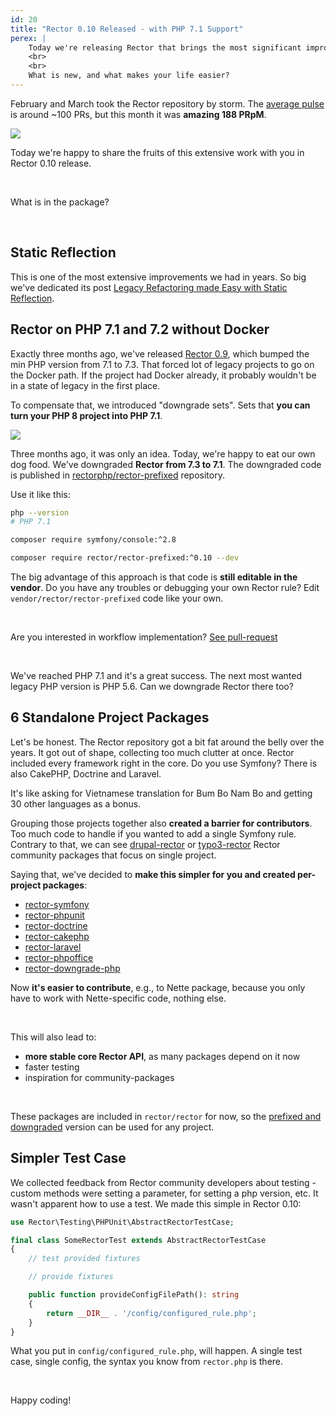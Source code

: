 ```yaml
---
id: 20
title: "Rector 0.10 Released - with PHP 7.1 Support"
perex: |
    Today we're releasing Rector that brings the most significant improvement for usability yet. It took 2 months of hard work of our team and Rector community, but we're  here.
    <br>
    <br>
    What is new, and what makes your life easier?
---
```


February and March took the Rector repository by storm. The [average pulse](https://github.com/rectorphp/rector/pulse/monthly) is around ~100 PRs, but this month it was **amazing 188 PRpM**.

<img src="https://user-images.githubusercontent.com/924196/111969654-c4043800-8afa-11eb-9121-ef1448d2ce37.png" class="img-thumbnail">

<br>

Today we're happy to share the fruits of this extensive work with you in Rector 0.10 release.

<br>

What is in the package?

<br>

## Static Reflection

This is one of the most extensive improvements we had in years. So big we've dedicated its post [Legacy Refactoring made Easy with Static Reflection](/blog/2021/03/15/legacy-refactoring-made-easy-with-static-reflection).


## Rector on PHP 7.1 and 7.2 without Docker

Exactly three months ago, we've released [Rector 0.9](/blog/2020/12/28/rector-09-released), which bumped the min PHP version from 7.1 to 7.3. That forced lot of legacy projects to go on the Docker path. If the project had Docker already, it probably wouldn't be in a state of legacy in the first place.

To compensate that, we introduced "downgrade sets". Sets that **you can turn your PHP 8 project into PHP 7.1**.

<img src="https://user-images.githubusercontent.com/924196/111987643-c02ee080-8b0f-11eb-87c4-b2733e7dfc8e.png" class="img-thumbnail">

<br>

Three months ago, it was only an idea. Today, we're happy to eat our own dog food. We've downgraded **Rector from 7.3 to 7.1**. The downgraded code is published in [rectorphp/rector-prefixed](https://github.com/rectorphp/rector-prefixed) repository.

Use it like this:

```bash
php --version
# PHP 7.1

composer require symfony/console:^2.8

composer require rector/rector-prefixed:^0.10 --dev
```

The big advantage of this approach is that code is **still editable in the vendor**. Do you have any troubles or debugging your own Rector rule? Edit `vendor/rector/rector-prefixed` code like your own.

<br>

Are you interested in workflow implementation? [See pull-request](https://github.com/rectorphp/rector/pull/5880/files)

<br>

We've reached PHP 7.1 and it's a great success. The next most wanted legacy PHP version is PHP 5.6. Can we downgrade Rector there too?


## 6 Standalone Project Packages

Let's be honest. The Rector repository got a bit fat around the belly over the years. It got out of shape, collecting too much clutter at once. Rector included every framework right in the core. Do you use Symfony? There is also CakePHP, Doctrine and Laravel.

It's like asking for Vietnamese translation for Bum Bo Nam Bo and getting 30 other languages as a bonus.

Grouping those projects together also **created a barrier for contributors**. Too much code to handle if you wanted to add a single Symfony rule.
Contrary to that, we can see [drupal-rector](https://github.com/palantirnet/drupal-rector) or [typo3-rector](https://github.com/sabbelasichon/typo3-rector) Rector community packages that focus on single project.

Saying that, we've decided to **make this simpler for you and created per-project packages**:

- [rector-symfony](https://github.com/rectorphp/rector-symfony)
- [rector-phpunit](https://github.com/rectorphp/rector-phpunit)
- [rector-doctrine](https://github.com/rectorphp/rector-doctrine)
- [rector-cakephp](https://github.com/rectorphp/rector-cakephp)
- [rector-laravel](https://github.com/rectorphp/rector-laravel)
- [rector-phpoffice](https://github.com/rectorphp/rector-phpoffice)
- [rector-downgrade-php](https://github.com/rectorphp/rector-downgrade-php)

Now **it's easier to contribute**, e.g., to Nette package, because you only have to work with Nette-specific code, nothing else.

<br>

This will also lead to:

- **more stable core Rector API**, as many packages depend on it now
- faster testing
- inspiration for community-packages

<br>

These packages are included in `rector/rector` for now, so the [prefixed and downgraded](https://github.com/rectorphp/rector-prefixed) version can be used for any project.

## Simpler Test Case

We collected feedback from Rector community developers about testing - custom methods were setting a parameter, for setting a php version, etc. It wasn't apparent how to use a test. We made this simple in Rector 0.10:

```php
use Rector\Testing\PHPUnit\AbstractRectorTestCase;

final class SomeRectorTest extends AbstractRectorTestCase
{
    // test provided fixtures

    // provide fixtures

    public function provideConfigFilePath(): string
    {
        return __DIR__ . '/config/configured_rule.php';
    }
}
```

What you put in `config/configured_rule.php`, will happen.
A single test case, single config, the syntax you know from `rector.php` is there.

<br>

Happy coding!

